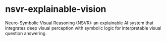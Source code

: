 # nsvr-explainable-vision
Neuro-Symbolic Visual Reasoning (NSVR): an explainable AI system that integrates deep visual perception with symbolic logic for interpretable visual question answering.
